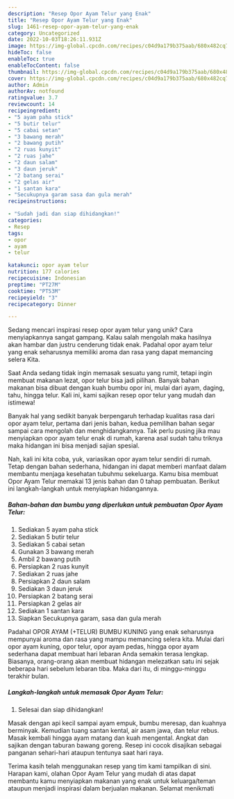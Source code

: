 ```yaml
---
description: "Resep Opor Ayam Telur yang Enak"
title: "Resep Opor Ayam Telur yang Enak"
slug: 1461-resep-opor-ayam-telur-yang-enak
category: Uncategorized
date: 2022-10-03T18:26:11.931Z
image: https://img-global.cpcdn.com/recipes/c04d9a179b375aab/680x482cq70/opor-ayam-telur-foto-resep-utama.jpg
hideToc: false
enableToc: true
enableTocContent: false
thumbnail: https://img-global.cpcdn.com/recipes/c04d9a179b375aab/680x482cq70/opor-ayam-telur-foto-resep-utama.jpg
cover: https://img-global.cpcdn.com/recipes/c04d9a179b375aab/680x482cq70/opor-ayam-telur-foto-resep-utama.jpg
author: Admin
authorAv: notfound
ratingvalue: 3.7
reviewcount: 14
recipeingredient:
- "5 ayam paha stick"
- "5 butir telur"
- "5 cabai setan"
- "3 bawang merah"
- "2 bawang putih"
- "2 ruas kunyit"
- "2 ruas jahe"
- "2 daun salam"
- "3 daun jeruk"
- "2 batang serai"
- "2 gelas air"
- "1 santan kara"
- "Secukupnya garam sasa dan gula merah"
recipeinstructions:

- "Sudah jadi dan siap dihidangkan!"
categories:
- Resep
tags:
- opor
- ayam
- telur

katakunci: opor ayam telur 
nutrition: 177 calories
recipecuisine: Indonesian
preptime: "PT27M"
cooktime: "PT53M"
recipeyield: "3"
recipecategory: Dinner

---
```





Sedang mencari inspirasi resep opor ayam telur yang unik? Cara menyiapkannya sangat gampang. Kalau salah mengolah maka hasilnya akan hambar dan justru cenderung tidak enak. Padahal opor ayam telur yang enak seharusnya memiliki aroma dan rasa yang dapat memancing selera Kita.





Saat Anda sedang tidak ingin memasak sesuatu yang rumit, tetapi ingin membuat makanan lezat, opor telur bisa jadi pilihan. Banyak bahan makanan bisa dibuat dengan kuah bumbu opor ini, mulai dari ayam, daging, tahu, hingga telur. Kali ini, kami sajikan resep opor telur yang mudah dan istimewa!

Banyak hal yang sedikit banyak berpengaruh terhadap kualitas rasa dari opor ayam telur, pertama dari jenis bahan, kedua pemilihan bahan segar sampai cara mengolah dan menghidangkannya. Tak perlu pusing jika mau menyiapkan opor ayam telur enak di rumah, karena asal sudah tahu triknya maka hidangan ini bisa menjadi sajian spesial.






Nah, kali ini kita coba, yuk, variasikan opor ayam telur sendiri di rumah. Tetap dengan bahan sederhana, hidangan ini dapat memberi manfaat dalam membantu menjaga kesehatan tubuhmu sekeluarga. Kamu bisa membuat Opor Ayam Telur memakai 13 jenis bahan dan 0 tahap pembuatan. Berikut ini langkah-langkah untuk menyiapkan hidangannya.

<!--inarticleads1-->

##### Bahan-bahan dan bumbu yang diperlukan untuk pembuatan Opor Ayam Telur:

1. Sediakan 5 ayam paha stick
1. Sediakan 5 butir telur
1. Sediakan 5 cabai setan
1. Gunakan 3 bawang merah
1. Ambil 2 bawang putih
1. Persiapkan 2 ruas kunyit
1. Sediakan 2 ruas jahe
1. Persiapkan 2 daun salam
1. Sediakan 3 daun jeruk
1. Persiapkan 2 batang serai
1. Persiapkan 2 gelas air
1. Sediakan 1 santan kara
1. Siapkan Secukupnya garam, sasa dan gula merah


Padahal OPOR AYAM (+TELUR) BUMBU KUNING yang enak seharusnya mempunyai aroma dan rasa yang mampu memancing selera kita. Mulai dari opor ayam kuning, opor telur, opor ayam pedas, hingga opor ayam sederhana dapat membuat hari lebaran Anda semakin terasa lengkap. Biasanya, orang-orang akan membuat hidangan melezatkan satu ini sejak beberapa hari sebelum lebaran tiba. Maka dari itu, di minggu-minggu terakhir bulan. 

<!--inarticleads2-->

##### Langkah-langkah untuk memasak Opor Ayam Telur:


1. Selesai dan siap dihidangkan!

Masak dengan api kecil sampai ayam empuk, bumbu meresap, dan kuahnya berminyak. Kemudian tuang santan kental, air asam jawa, dan telur rebus. Masak kembali hingga ayam matang dan kuah mengental. Angkat dan sajikan dengan taburan bawang goreng. Resep ini cocok disajikan sebagai panganan sehari-hari ataupun tentunya saat hari raya. 

Terima kasih telah menggunakan resep yang tim kami tampilkan di sini. Harapan kami, olahan Opor Ayam Telur yang mudah di atas dapat membantu kamu menyiapkan makanan yang enak untuk keluarga/teman ataupun menjadi inspirasi dalam berjualan makanan. Selamat menikmati

